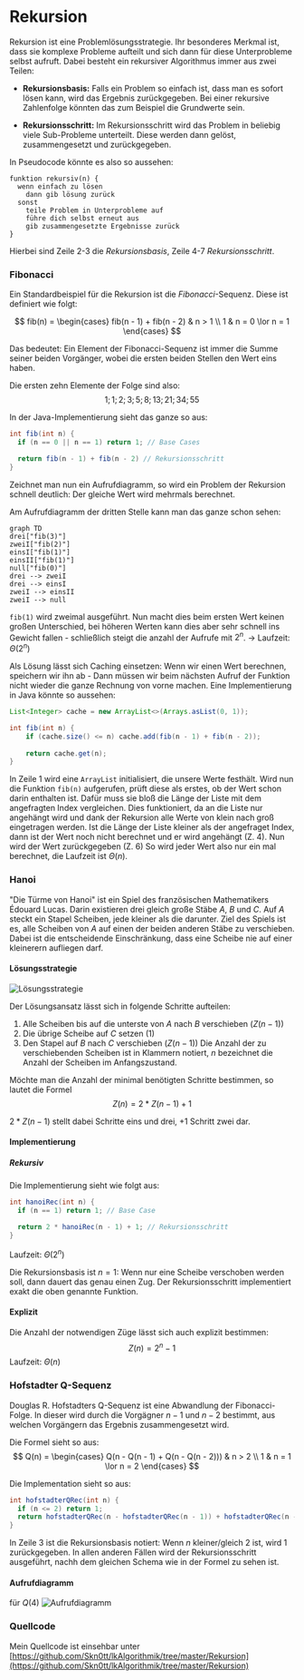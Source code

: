 # Rekursion

Rekursion ist eine Problemlösungsstrategie.
Ihr besonderes Merkmal ist, dass sie komplexe Probleme aufteilt und sich dann für diese Unterprobleme selbst aufruft.
Dabei besteht ein rekursiver Algorithmus immer aus zwei Teilen:

- **Rekursionsbasis:** Falls ein Problem so einfach ist, dass man es sofort lösen kann, wird das Ergebnis zurückgegeben.
Bei einer rekursive Zahlenfolge könnten das zum Beispiel die Grundwerte sein.

- **Rekursionsschritt:** Im Rekursionsschritt wird das Problem in beliebig viele Sub-Probleme unterteilt.
Diese werden dann gelöst, zusammengesetzt und zurückgegeben.

In Pseudocode könnte es also so aussehen:
```
funktion rekursiv(n) {
  wenn einfach zu lösen
    dann gib lösung zurück
  sonst
    teile Problem in Unterprobleme auf
    führe dich selbst erneut aus
    gib zusammengesetzte Ergebnisse zurück
}
```
Hierbei sind Zeile 2-3 die *Rekursionsbasis*, Zeile 4-7 *Rekursionsschritt*.

### Fibonacci
Ein Standardbeispiel für die Rekursion ist die *Fibonacci*-Sequenz.
Diese ist definiert wie folgt:

$$
fib(n) =
\begin{cases}
fib(n - 1) + fib(n - 2) & n > 1 \\
1 & n = 0 \lor n = 1
\end{cases}
$$

Das bedeutet: Ein Element der Fibonacci-Sequenz ist immer die Summe seiner beiden Vorgänger, wobei die ersten beiden Stellen den Wert eins haben.

Die ersten zehn Elemente der Folge sind also:
$$
1; 1; 2; 3; 5; 8; 13; 21; 34; 55
$$

In der Java-Implementierung sieht das ganze so aus:
```java
int fib(int n) {
  if (n == 0 || n == 1) return 1; // Base Cases

  return fib(n - 1) + fib(n - 2) // Rekursionsschritt
}
```
Zeichnet man nun ein Aufrufdiagramm, so wird ein Problem der Rekursion schnell deutlich:
Der gleiche Wert wird mehrmals berechnet.

Am Aufrufdiagramm der dritten Stelle kann man das ganze schon sehen:

```mermaid
graph TD
drei["fib(3)"]
zweiI["fib(2)"]
einsI["fib(1)"]
einsII["fib(1)"]
null["fib(0)"]
drei --> zweiI
drei --> einsI
zweiI --> einsII
zweiI --> null
```
`fib(1)` wird zweimal ausgeführt. Nun macht dies beim ersten Wert keinen großen Unterschied, bei höheren Werten kann dies aber sehr schnell ins Gewicht fallen - schließlich steigt die anzahl der Aufrufe mit $2^n$.
&rarr; Laufzeit: $\Theta(2^n)$

Als Lösung lässt sich Caching einsetzen:
Wenn wir einen Wert berechnen, speichern wir ihn ab - Dann müssen wir beim nächsten Aufruf der Funktion nicht wieder die ganze Rechnung von vorne machen.
Eine Implementierung in Java könnte so aussehen:
```java
List<Integer> cache = new ArrayList<>(Arrays.asList(0, 1));

int fib(int n) {
    if (cache.size() <= n) cache.add(fib(n - 1) + fib(n - 2));
    
    return cache.get(n);
}
```
In Zeile 1 wird eine `ArrayList` initialisiert, die unsere Werte festhält.
Wird nun die Funktion `fib(n)` aufgerufen, prüft diese als erstes, ob der Wert schon darin enthalten ist.
Dafür muss sie bloß die Länge der Liste mit dem angefragten Index vergleichen.
Dies funktioniert, da an die Liste nur angehängt wird und dank der Rekursion alle Werte von klein nach groß eingetragen werden.
Ist die Länge der Liste kleiner als der angefraget Index, dann ist der Wert noch nicht berechnet und er wird angehängt (Z. 4).
Nun wird der Wert zurückgegeben (Z. 6)
So wird jeder Wert also nur ein mal berechnet, die Laufzeit ist $\Theta(n)$.

### Hanoi
"Die Türme von Hanoi" ist ein Spiel des französischen Mathematikers Édouard Lucas.
Darin existieren drei gleich große Stäbe $A$, $B$ und $C$.
Auf $A$ steckt ein Stapel Scheiben, jede kleiner als die darunter.
Ziel des Spiels ist es, alle Scheiben von $A$ auf einen der beiden anderen Stäbe zu verschieben.
Dabei ist die entscheidende Einschränkung, dass eine Scheibe nie auf einer kleinerern aufliegen darf.

#### Lösungsstrategie
![Lösungsstrategie](http://www.mathematische-basteleien.de/hanoi04.gif)

Der Lösungsansatz lässt sich in folgende Schritte aufteilen:
1. Alle Scheiben bis auf die unterste von $A$ nach $B$ verschieben ($Z(n-1)$)
2. Die übrige Scheibe auf $C$ setzen ($1$)
3. Den Stapel auf $B$ nach $C$ verschieben ($Z(n-1)$)
Die Anzahl der zu verschiebenden Scheiben ist in Klammern notiert, $n$ bezeichnet die Anzahl der Scheiben im Anfangszustand.

Möchte man die Anzahl der minimal benötigten Schritte bestimmen, so lautet die Formel
$$ Z(n) = 2 * Z(n - 1) + 1$$

$2*Z(n-1)$ stellt dabei Schritte eins und drei, $+1$ Schritt zwei dar.

#### Implementierung
##### Rekursiv
Die Implementierung sieht wie folgt aus:
```java
int hanoiRec(int n) {
  if (n == 1) return 1; // Base Case

  return 2 * hanoiRec(n - 1) + 1; // Rekursionsschritt
}
```
Laufzeit: $\Theta(2^n)$

Die Rekursionsbasis ist $n=1$: Wenn nur eine Scheibe verschoben werden soll, dann dauert das genau einen Zug.
Der Rekursionsschritt implementiert exakt die oben genannte Funktion.

#### Explizit
Die Anzahl der notwendigen Züge lässt sich auch explizit bestimmen:
$$
Z(n) = 2^n - 1
$$
Laufzeit: $\Theta(n)$

### Hofstadter Q-Sequenz
Douglas R. Hofstadters Q-Sequenz ist eine Abwandlung der Fibonacci-Folge.
In dieser wird durch die Vorgägner $n-1$ und $n-2$ bestimmt, aus welchen Vorgängern das Ergebnis zusammengesetzt wird.

Die Formel sieht so aus:
$$
Q(n) =
\begin{cases}
Q(n - Q(n - 1) + Q(n - Q(n - 2))) & n > 2 \\
1 & n = 1 \lor n = 2
\end{cases}
$$

Die Implementation sieht so aus:
```java
int hofstadterQRec(int n) {
  if (n <= 2) return 1;
  return hofstadterQRec(n - hofstadterQRec(n - 1)) + hofstadterQRec(n - hofstadterQRec(n - 2));
}
```
In Zeile 3 ist die Rekursionsbasis notiert: Wenn $n$ kleiner/gleich 2 ist, wird 1 zurückgegeben.
In allen anderen Fällen wird der Rekursionsschritt ausgeführt, nachh dem gleichen Schema wie in der Formel zu sehen ist.

#### Aufrufdiagramm
für $Q(4)$
![Aufrufdiagramm](https://firebasestorage.googleapis.com/v0/b/simonknott-de.appspot.com/o/HofstadterQ%20Aufrufdiagramm.svg?alt=media&token=d086f693-3f2a-4b9a-84bd-cf75497d9293)

### Quellcode
Mein Quellcode ist einsehbar unter [https://github.com/Skn0tt/lkAlgorithmik/tree/master/Rekursion](https://github.com/Skn0tt/lkAlgorithmik/tree/master/Rekursion)
